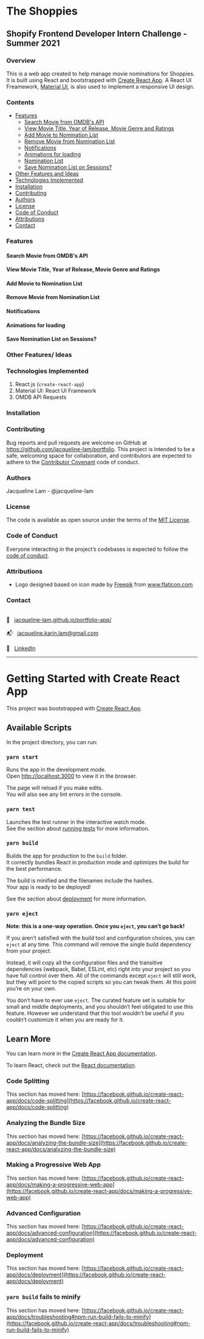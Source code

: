# The Shoppies
## Shopify Frontend Developer Intern Challenge - Summer 2021

### Overview
This is a web app created to help manage movie nominations for Shoppies. It is built using React and bootstrapped with [Create React App](https://github.com/facebook/create-react-app). A React UI Freamework, [Material UI](https://material-ui.com/), is also used to implement a responsive UI design.

### Contents
- [Features](#features)
  * [Search Movie from OMDB's API](#)
  * [View Movie Title, Year of Release, Movie Genre and Ratings](#)
  * [Add Movie to Nomination List](#)
  * [Remove Movie from Nomination List](#)
  * [Notifications](#)
  * [Animations for loading](#)
  * [Nomination List](#)
  * [Save Nomination List on Sessions?](#)
- [Other Features and Ideas](#other-features-and-ideas)
- [Technologies Implemented](#technologies-implemented)
- [Installation](#installation)
- [Contributing](#contributing)
- [Authors](#authors)
- [License](#license)
- [Code of Conduct](#code-of-conduct)
- [Attributions](#attributions)
- [Contact](#contact)

### Features
#### Search Movie from OMDB's API
#### View Movie Title, Year of Release, Movie Genre and Ratings
#### Add Movie to Nomination List
#### Remove Movie from Nomination List
#### Notifications
#### Animations for loading
#### Save Nomination List on Sessions?

### Other Features/ Ideas

### Technologies Implemented
1. React.js (`create-react-app`)
2. Material UI: React UI Framework
3. OMDB API Requests

### Installation

### Contributing
Bug reports and pull requests are welcome on GitHub at https://github.com/jacqueline-lam/portfolio. This project is intended to be a safe, welcoming space for collaboration, and contributors are expected to adhere to the [Contributor Covenant](http://contributor-covenant.org) code of conduct.

### Authors
Jacqueline Lam - @jacqueline-lam

### License

The code is available as open source under the terms of the [MIT License](https://opensource.org/licenses/MIT).

### Code of Conduct

Everyone interacting in the project’s codebases is expected to follow the [code of conduct](https://github.com/jacqueline-lam/bolderer_sinatra_app/blob/master/CODE_OF_CONDUCT.md).

### Attributions
* Logo designed based on icon made by <a href="https://www.flaticon.com/authors/freepik" title="Freepik">Freepik</a> from <a href="https://www.flaticon.com/" title="Flaticon">www.flaticon.com</a>

### Contact
<br>:link: &nbsp; [jacqueline-lam.github.io/portfolio-app/](https://jacqueline-lam.github.io/portfolio-app/) <br>
<br>:mailbox_with_mail: &nbsp; jacqueline.karin.lam@gmail.com <br>
<br>:briefcase: &nbsp; [LinkedIn](https://www.linkedin.com/in/utkarsh-patadia-a291a7171/)

---
# Getting Started with Create React App

This project was bootstrapped with [Create React App](https://github.com/facebook/create-react-app).

## Available Scripts

In the project directory, you can run:

### `yarn start`

Runs the app in the development mode.\
Open [http://localhost:3000](http://localhost:3000) to view it in the browser.

The page will reload if you make edits.\
You will also see any lint errors in the console.

### `yarn test`

Launches the test runner in the interactive watch mode.\
See the section about [running tests](https://facebook.github.io/create-react-app/docs/running-tests) for more information.

### `yarn build`

Builds the app for production to the `build` folder.\
It correctly bundles React in production mode and optimizes the build for the best performance.

The build is minified and the filenames include the hashes.\
Your app is ready to be deployed!

See the section about [deployment](https://facebook.github.io/create-react-app/docs/deployment) for more information.

### `yarn eject`

**Note: this is a one-way operation. Once you `eject`, you can’t go back!**

If you aren’t satisfied with the build tool and configuration choices, you can `eject` at any time. This command will remove the single build dependency from your project.

Instead, it will copy all the configuration files and the transitive dependencies (webpack, Babel, ESLint, etc) right into your project so you have full control over them. All of the commands except `eject` will still work, but they will point to the copied scripts so you can tweak them. At this point you’re on your own.

You don’t have to ever use `eject`. The curated feature set is suitable for small and middle deployments, and you shouldn’t feel obligated to use this feature. However we understand that this tool wouldn’t be useful if you couldn’t customize it when you are ready for it.

## Learn More

You can learn more in the [Create React App documentation](https://facebook.github.io/create-react-app/docs/getting-started).

To learn React, check out the [React documentation](https://reactjs.org/).

### Code Splitting

This section has moved here: [https://facebook.github.io/create-react-app/docs/code-splitting](https://facebook.github.io/create-react-app/docs/code-splitting)

### Analyzing the Bundle Size

This section has moved here: [https://facebook.github.io/create-react-app/docs/analyzing-the-bundle-size](https://facebook.github.io/create-react-app/docs/analyzing-the-bundle-size)

### Making a Progressive Web App

This section has moved here: [https://facebook.github.io/create-react-app/docs/making-a-progressive-web-app](https://facebook.github.io/create-react-app/docs/making-a-progressive-web-app)

### Advanced Configuration

This section has moved here: [https://facebook.github.io/create-react-app/docs/advanced-configuration](https://facebook.github.io/create-react-app/docs/advanced-configuration)

### Deployment

This section has moved here: [https://facebook.github.io/create-react-app/docs/deployment](https://facebook.github.io/create-react-app/docs/deployment)

### `yarn build` fails to minify

This section has moved here: [https://facebook.github.io/create-react-app/docs/troubleshooting#npm-run-build-fails-to-minify](https://facebook.github.io/create-react-app/docs/troubleshooting#npm-run-build-fails-to-minify)
